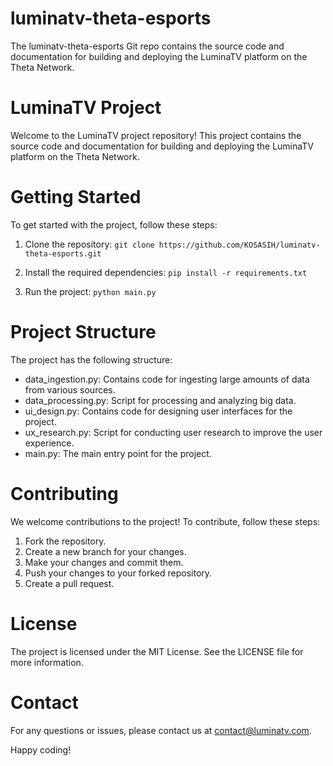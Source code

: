 # luminatv-theta-esports
The luminatv-theta-esports Git repo contains the source code and documentation for building and deploying the LuminaTV platform on the Theta Network.

# LuminaTV Project

Welcome to the LuminaTV project repository! This project contains the source code and documentation for building and deploying the LuminaTV platform on the Theta Network.

# Getting Started

To get started with the project, follow these steps:

1. Clone the repository:
`git clone https://github.com/KOSASIH/luminatv-theta-esports.git`

2. Install the required dependencies:
`pip install -r requirements.txt`

3. Run the project:
`python main.py`

# Project Structure

The project has the following structure:

- data_ingestion.py: Contains code for ingesting large amounts of data from various sources.
- data_processing.py: Script for processing and analyzing big data.
- ui_design.py: Contains code for designing user interfaces for the project.
- ux_research.py: Script for conducting user research to improve the user experience.
- main.py: The main entry point for the project.

# Contributing

We welcome contributions to the project! To contribute, follow these steps:

1. Fork the repository.
2. Create a new branch for your changes.
3. Make your changes and commit them.
4. Push your changes to your forked repository.
5. Create a pull request.

# License

The project is licensed under the MIT License. See the LICENSE file for more information.

# Contact

For any questions or issues, please contact us at contact@luminatv.com.

Happy coding!
